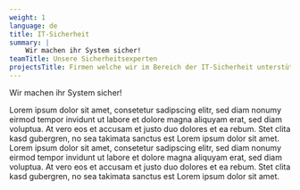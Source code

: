 ```yaml
---
weight: 1
language: de
title: IT-Sicherheit
summary: |
    Wir machen ihr System sicher!
teamTitle: Unsere Sicherheitsexperten
projectsTitle: Firmen welche wir im Bereich der IT-Sicherheit unterstützt haben
---
```


Wir machen ihr System sicher!

Lorem ipsum dolor sit amet, consetetur sadipscing elitr, sed diam nonumy eirmod tempor invidunt ut labore et dolore magna aliquyam erat, sed diam voluptua. At vero eos et accusam et justo duo dolores et ea rebum. Stet clita kasd gubergren, no sea takimata sanctus est Lorem ipsum dolor sit amet. Lorem ipsum dolor sit amet, consetetur sadipscing elitr, sed diam nonumy eirmod tempor invidunt ut labore et dolore magna aliquyam erat, sed diam voluptua. At vero eos et accusam et justo duo dolores et ea rebum. Stet clita kasd gubergren, no sea takimata sanctus est Lorem ipsum dolor sit amet.

